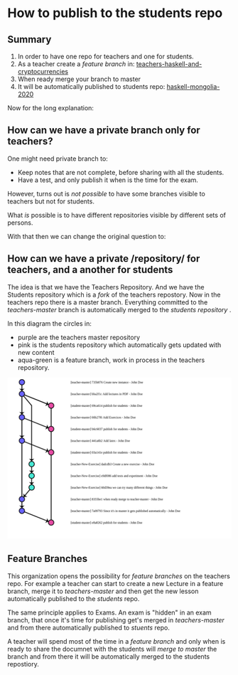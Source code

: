 # How to publish to the students repo

## Summary

1. In order to have one repo for teachers and one for students.
1. As a teacher create a *feature branch* in:
   [teachers-haskell-and-cryptocurrencies](https://github.com/iohkedu/teachers-haskell-and-cryptocurrencies)
1. When ready merge your branch to master
1. It will be automatically published to students repo:
   [haskell-mongolia-2020](https://github.com/iohkedu/haskell-mongolia-2020)

Now for the long explanation:

## How can we have a private branch only for teachers?

One might need private branch to:

- Keep notes that are not complete, before sharing with all the students.
- Have a test, and only publish it when is the time for the exam.

However, turns out is _not possible_ to have some
branches visible to teachers but not for students.

What _is_ possible is to have different repositories visible
by different sets of persons.

With that then we can change the original question to:

## How can we have a private /repository/ for teachers, and a another for students

The idea is that we have the Teachers Repository.
And we have the Students repository which is a _fork_ of the teachers repostory.
Now in the teachers repo there is a master branch.
Everything committed to the _teachers-master_ branch is
automatically merged to the _students_ _repository_ .

In this diagram the circles in:

* purple are the teachers master repository
* pink is the students repository which automatically gets updated with new content
* aqua-green is a feature branch, work in process in the teachers repository.

![Autopublish from teachers to students](img/Autopublishing.png)

## Feature Branches

This organization opens the possibility for _feature branches_ on the teachers repo.
For example a teacher can start to create a new Lecture in a feature branch,
merge it to _teachers-master_ and then get the new lesson automatically
published to the _students_ repo.

The same principle applies to Exams.
An exam is "hidden" in an exam branch,
that once it's time for publishing get's merged in _teachers-master_
and from there automatically published to _stuents_ repo.

A teacher will spend most of the time in a _feature branch_ and only when is
ready to share the documnet with the students will _merge to master_ the branch
and from there it will be automatically merged to the students repostiory.
